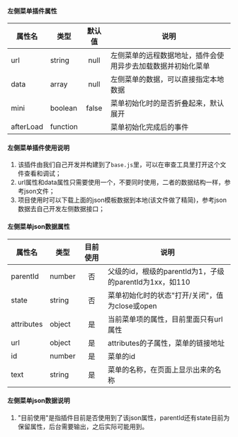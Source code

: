 
#### 左侧菜单插件属性

| 属性名      | 类型      | 默认值 | 说明                                                |
|------------|----------|:-----:|----------------------------------------------------|
| url        | string   | null  | 左侧菜单的远程数据地址，插件会使用异步去加载数据并初始化菜单 |
| data       | array    | null  | 左侧菜单的数据，可以直接指定本地数据                     |
| mini       | boolean  | false | 菜单初始化时的是否折叠起来，默认展开                     |
| afterLoad  | function |       | 菜单初始化完成后的事件                                 |


#### 左侧菜单插件使用说明
1. 该插件由我们自己开发并构建到了`base.js`里，可以在审查工具里打开这个文件查看和调试；
2. url属性和data属性只需要使用一个，不要同时使用，二者的数据结构一样，参考json文件；
3. 项目使用时可以下载上面的json模板数据到本地(该文件做了精简)，参考json数据去自己开发左侧数据接口；


#### 左侧菜单json数据属性

| 属性名      | 类型    | 目前使用 | 说明                                                |
|------------|--------|:-------:|----------------------------------------------------|
| parentId   | number |    否   | 父级的id，根级的parentId为1，子级的parentId为1xx，如110 |
| state      | string |    否   | 菜单初始化时的状态"打开/关闭"，值为close或open           |
| attributes | object |    是   | 当前菜单项的属性，目前里面只有url属性                    |
| url        | object |    是   | attributes的子属性，菜单的链接地址                     |
| id         | number |    是   | 菜单的id                                            |
| text       | string |    是   | 菜单的名称，在页面上显示出来的名称                       |

#### 左侧菜单json数据说明
1. "目前使用"是指插件目前是否使用到了该json属性，parentId还有state目前为保留属性，后台需要输出，之后实际可能用到。
